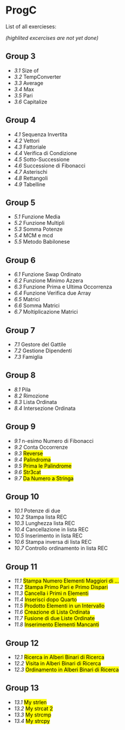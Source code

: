 # ProgC

List of all exercieses:


_(highlited excercises are not yet done)_


## Group 3
* *3.1* Size of
* *3.2* TempConverter
* *3.3* Average
* *3.4* Max
* *3.5* Pari
* *3.6* Capitalize

## Group 4
* *4.1* Sequenza Invertita
* *4.2* Vettori
* *4.3* Fattoriale
* *4.4* Verifica di Condizione
* *4.5* Sotto-Successione
* *4.6* Successione di Fibonacci
* *4.7* Asterischi
* *4.8* Rettangoli
* *4.9* Tabelline

## Group 5
* *5.1* Funzione Media
* *5.2* Funzione Multipli
* *5.3* Somma Potenze
* *5.4* MCM e mcd
* *5.5* Metodo Babilonese

## Group 6
* *6.1* Funzione Swap Ordinato
* *6.2* Funzione Minimo Azzera
* *6.3* Funzione Prima e Ultima Occorrenza
* *6.4* Funzione Verifica due Array
* *6.5* Matrici
* *6.6* Somma Matrici
* *6.7* Moltiplicazione Matrici

## Group 7
* *7.1* Gestore del Gattile
* *7.2* Gestione Dipendenti
* *7.3* Famiglia

## Group 8
* *8.1* Pila
* *8.2* Rimozione
* *8.3* Lista Ordinata
* *8.4* Intersezione Ordinata

## Group 9
* *9.1* n-esimo Numero di Fibonacci
* *9.2* Conta Occorrenze
* *9.3* <mark>Reverse</mark>
* *9.4* <mark>Palindroma</mark>
* *9.5* <mark>Prima le Palindrome</mark>
* *9.6* <mark>Str3cat</mark>
* *9.7* <mark>Da Numero a Stringa</mark>

## Group 10
* *10.1* Potenze di due
* *10.2* Stampa lista REC
* *10.3* Lunghezza lista REC
* *10.4* Cancellazione in lista REC
* *10.5* Inserimento in lista REC
* *10.6* Stampa inversa di lista REC
* *10.7* Controllo ordinamento in lista REC

## Group 11
* *11.1* <mark>Stampa Numero Elementi Maggiori di …</mark>
* *11.2* <mark>Stampa Primo Pari e Primo Dispari</mark>
* *11.3* <mark>Cancella i Primi n Elementi</mark>
* *11.4* <mark>Inserisci dopo Quarto</mark>
* *11.5* <mark>Prodotto Elementi in un Intervallo</mark>
* *11.6* <mark>Creazione di Lista Ordinata</mark>
* *11.7* <mark>Fusione di due Liste Ordinate</mark>
* *11.8* <mark>Inserimento Elementi Mancanti</mark>

## Group 12
* *12.1* <mark>Ricerca in Alberi Binari di Ricerca</mark>
* *12.2* <mark>Visita in Alberi Binari di Ricerca</mark>
* *12.3* <mark>Ordinamento in Alberi Binari di Ricerca</mark>

## Group 13
* *13.1* <mark>My strlen</mark>
* *13.2* <mark>My strcat 2</mark>
* *13.3* <mark>My strcmp</mark>
* *13.4* <mark>My strcpy</mark>
